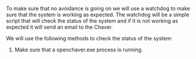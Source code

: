 To make sure that no avoidance is going on we will use a watchdog to make sure that the system is working as expected. The watchdog will be a simple script that will check the status of the system and if it is not working as expected it will send an email to the Chaver.  

We will use the following methods to check the status of the system:
1. Make sure that a openchaver.exe process is running. 